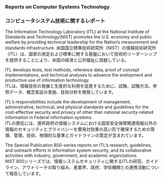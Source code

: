 ### Reports on Computer Systems Technology
### コンピュータシステム技術に関するレポート

The Information Technology Laboratory (ITL) at the National Institute of Standards and Technology(NIST) promotes the U.S. economy and public welfare by providing technical leadership for the Nation’s
measurement and standards infrastructure. 
米国国立標準技術研究所（NIST）の情報技術研究所（ITL）は、国家の測定および標準に関する基盤において技術的リーダーシップを提供することにより、米国の経済と公共福祉に貢献している。

ITL develops tests, test methods, reference data, proof of concept implementations, and technical analyses to advance the evelopment and productive use of information technology.  
ITLは、情報技術の発展と生産的な利用を促進するために、試験、試験方法、参照データ、概念実証の実施、技術分析を開発しています。

ITL’s responsibilities include the development of management, administrative, technical, and physical standards and guidelines for the cost-effective security and privacy of other than national security-related information in Federal  information systems.  
ITLの責任には、連邦政府の情報システムにおける国家安全保障関連情報以外の情報のセキュリティとプライバシーを費用対効果の高い形で確保するための管理、管理、技術、物理的な基準とガイドラインの策定が含まれています。

The Special Publication 800-series reports on ITL’s research, guidelines, and outreach efforts in information system security, and its collaborative activities with industry, government, and academic organizations.  
NIST 800シリーズでは、情報システムセキュリティに関するITLの研究、ガイドライン、アウトリーチの取り組み、産業界、政府、学術機関との連携活動について報告しています。
